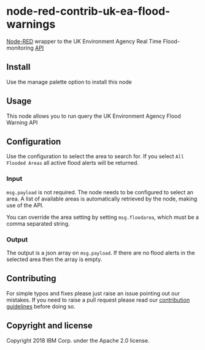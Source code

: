 # node-red-contrib-uk-ea-flood-warnings

[Node-RED](http://nodered.org) wrapper to the UK Environment Agency Real Time
Flood-monitoring [API](http://envrionment/data.gov.uk/flood-monitoring/doc/reference)

## Install
Use the manage palette option to install this node

## Usage
This node allows you to run query the UK Environment Agency Flood Warning API

## Configuration
Use the configuration to select the area to search for. If you select `All Flooded Areas`
all active flood alerts will be returned.

### Input
 `msg.payload` is not required. The node needs to be configured
to select an area. A list of available areas is
automatically retrieved by the node, making use of the API.

You can override the area setting by setting `msg.floodarea`, which must be a comma separated
string.

### Output
The output is a json array on `msg.payload`. If there are no
flood alerts in the selected area then the array is empty.


## Contributing
For simple typos and fixes please just raise an issue pointing out our mistakes. If you need to raise a pull request please read our [contribution guidelines](https://github.com/ibm-early-programs/node-red-contrib-uk-ea-flood-warnings/blob/master/CONTRIBUTING.md) before doing so.


## Copyright and license

Copyright 2018 IBM Corp. under the Apache 2.0 license.

